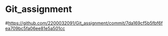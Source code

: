 # Git_assignment

#https://github.com/2200032091/Git_assignment/commit/7da169cf5b5fbf6fea709bc5fa06ee81e5a501cc
